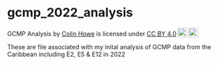 # gcmp_2022_analysis
 <p xmlns:cc="http://creativecommons.org/ns#" xmlns:dct="http://purl.org/dc/terms/"><span property="dct:title">GCMP Analysis</span> by <a rel="cc:attributionURL dct:creator" property="cc:attributionName" href="https://github.com/Chowe015">Colin Howe</a> is licensed under <a href="http://creativecommons.org/licenses/by/4.0/?ref=chooser-v1" target="_blank" rel="license noopener noreferrer" style="display:inline-block;">CC BY 4.0<img style="height:22px!important;margin-left:3px;vertical-align:text-bottom;" src="https://mirrors.creativecommons.org/presskit/icons/cc.svg?ref=chooser-v1"><img style="height:22px!important;margin-left:3px;vertical-align:text-bottom;" src="https://mirrors.creativecommons.org/presskit/icons/by.svg?ref=chooser-v1"></a></p> 
 
These are file associated with my inital analysis of GCMP data from the Caribbean including E2, E5 &amp; E12 in 2022
